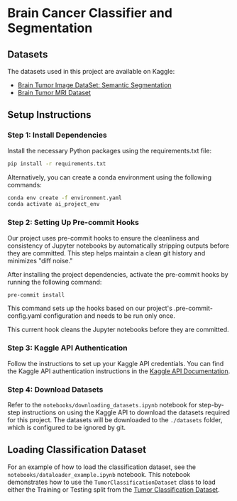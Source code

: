 # Brain Cancer Classifier and Segmentation

## Datasets

The datasets used in this project are available on Kaggle:

-   [Brain Tumor Image DataSet: Semantic Segmentation](https://www.kaggle.com/datasets/pkdarabi/brain-tumor-image-dataset-semantic-segmentation)
-   [Brain Tumor MRI Dataset](https://www.kaggle.com/datasets/masoudnickparvar/brain-tumor-mri-dataset)

## Setup Instructions

### Step 1: Install Dependencies

Install the necessary Python packages using the requirements.txt file:

```bash
pip install -r requirements.txt
```

Alternatively, you can create a conda environment using the following commands:

```bash
conda env create -f environment.yaml
conda activate ai_project_env
```

### Step 2: Setting Up Pre-commit Hooks

Our project uses pre-commit hooks to ensure the cleanliness and consistency of Jupyter notebooks by automatically stripping outputs before they are committed. This step helps maintain a clean git history and minimizes "diff noise."

After installing the project dependencies, activate the pre-commit hooks by running the following command:

```bash
pre-commit install
```

This command sets up the hooks based on our project's .pre-commit-config.yaml configuration and needs to be run only once.

This current hook cleans the Jupyter notebooks before they are committed.

### Step 3: Kaggle API Authentication

Follow the instructions to set up your Kaggle API credentials. You can find the Kaggle API authentication instructions in the [Kaggle API Documentation](https://www.kaggle.com/docs/api).

### Step 4: Download Datasets

Refer to the `notebooks/downloading_datasets.ipynb` notebook for step-by-step instructions on using the Kaggle API to download the datasets required for this project. The datasets will be downloaded to the `./datasets` folder, which is configured to be ignored by git.

## Loading Classification Dataset

For an example of how to load the classification dataset, see the `notebooks/dataloader_example.ipynb` notebook. This notebook demonstrates how to use the `TumorClassificationDataset` class to load either the Training or Testing split from the [Tumor Classification Dataset](https://www.kaggle.com/datasets/masoudnickparvar/brain-tumor-mri-dataset).
